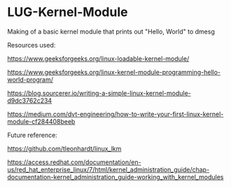 # LUG-Kernel-Module
Making of a basic kernel module that prints out "Hello, World" to dmesg

Resources used:
  
  https://www.geeksforgeeks.org/linux-loadable-kernel-module/
  
  https://www.geeksforgeeks.org/linux-kernel-module-programming-hello-world-program/
  
  https://blog.sourcerer.io/writing-a-simple-linux-kernel-module-d9dc3762c234
  
  https://medium.com/dvt-engineering/how-to-write-your-first-linux-kernel-module-cf284408beeb
  
Future reference:
  
  https://github.com/tleonhardt/linux_lkm
  
  https://access.redhat.com/documentation/en-us/red_hat_enterprise_linux/7/html/kernel_administration_guide/chap-documentation-kernel_administration_guide-working_with_kernel_modules
  
  
